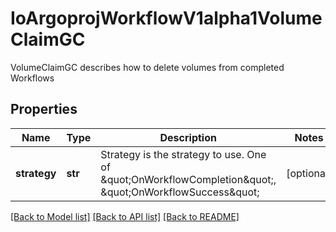 # IoArgoprojWorkflowV1alpha1VolumeClaimGC

VolumeClaimGC describes how to delete volumes from completed Workflows
## Properties
Name | Type | Description | Notes
------------ | ------------- | ------------- | -------------
**strategy** | **str** | Strategy is the strategy to use. One of \&quot;OnWorkflowCompletion\&quot;, \&quot;OnWorkflowSuccess\&quot; | [optional] 

[[Back to Model list]](../README.md#documentation-for-models) [[Back to API list]](../README.md#documentation-for-api-endpoints) [[Back to README]](../README.md)


